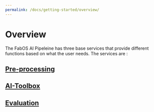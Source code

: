 ```yaml
---
permalink: /docs/getting-started/overview/
---
```


# Overview

The FabOS AI Pipeleine has three base services that provide different functions based on what the user needs.
The services are :

## [Pre-processing](../usage/pre-processing.md)

## [AI-Toolbox](../usage/ai-toolbox.md)

## [Evaluation](../usage/evaluation.md)